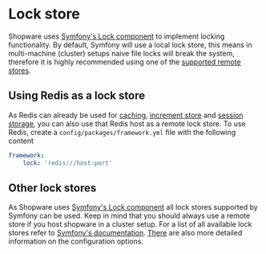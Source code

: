 # Lock store

Shopware uses [Symfony's Lock component](https://symfony.com/doc/5.4/lock.html) to implement locking functionality.
By default, Symfony will use a local lock store, this means in multi-machine (cluster) setups naive file locks will break the system, therefore it is highly recommended using one of the [supported remote stores](https://symfony.com/doc/5.4/components/lock.html#available-stores).

## Using Redis as a lock store

As Redis can already be used for [caching](./caches.md), [increment store](./increment.md) and [session storage](./session.md), you can also use that Redis host as a remote lock store.
To use Redis, create a `config/packages/framework.yml` file with the following content

```yaml
framework:
    lock: 'redis://host:port'
```

## Other lock stores

As Shopware uses [Symfony's Lock component](https://symfony.com/doc/5.4/lock.html) all lock stores supported by Symfony can be used.
Keep in mind that you should always use a remote store if you host shopware in a cluster setup.
For a list of all available lock stores refer to [Symfony's documentation](https://symfony.com/doc/5.4/components/lock.html#available-stores).
[There](https://symfony.com/doc/5.4/lock.html#configuring-lock-with-frameworkbundle) are also more detailed information on the configuration options.